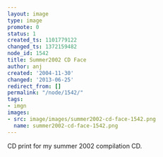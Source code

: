 ```yaml
---
layout: image
type: image
promote: 0
status: 1
created_ts: 1101779122
changed_ts: 1372159482
node_id: 1542
title: Summer2002 CD Face
author: anj
created: '2004-11-30'
changed: '2013-06-25'
redirect_from: []
permalink: "/node/1542/"
tags:
- imgn
images:
- src: image/images/summer2002-cd-face-1542.png
  name: summer2002-cd-face-1542.png
---
```

CD print for my summer 2002 compilation CD.
